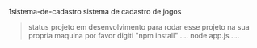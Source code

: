 <h>1sistema-de-cadastro</h1>
sistema de cadastro de jogos
> status projeto em desenvolvimento 
para rodar esse projeto na sua propria maquina por favor digiti "npm install"
....
node app.js
....
